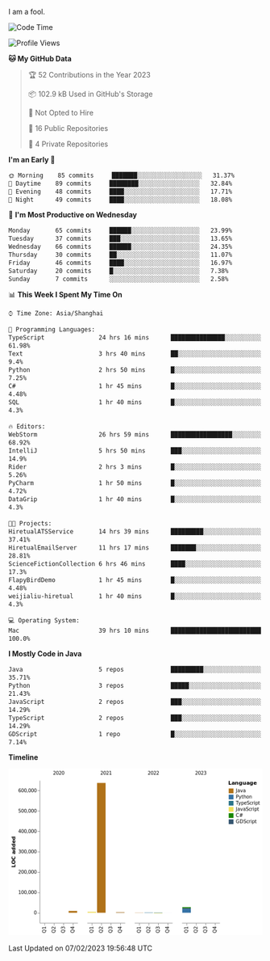 I am a fool.

<!--START_SECTION:waka-->
![Code Time](http://img.shields.io/badge/Code%20Time-44%20hrs%2053%20mins-blue)

![Profile Views](http://img.shields.io/badge/Profile%20Views-162-blue)

**🐱 My GitHub Data** 

> 🏆 52 Contributions in the Year 2023
 > 
> 📦 102.9 kB Used in GitHub's Storage 
 > 
> 🚫 Not Opted to Hire
 > 
> 📜 16 Public Repositories 
 > 
> 🔑 4 Private Repositories  
 > 
**I'm an Early 🐤** 

```text
🌞 Morning    85 commits     ███████░░░░░░░░░░░░░░░░░░   31.37% 
🌆 Daytime    89 commits     ████████░░░░░░░░░░░░░░░░░   32.84% 
🌃 Evening    48 commits     ████░░░░░░░░░░░░░░░░░░░░░   17.71% 
🌙 Night      49 commits     ████░░░░░░░░░░░░░░░░░░░░░   18.08%

```
📅 **I'm Most Productive on Wednesday** 

```text
Monday       65 commits     ██████░░░░░░░░░░░░░░░░░░░   23.99% 
Tuesday      37 commits     ███░░░░░░░░░░░░░░░░░░░░░░   13.65% 
Wednesday    66 commits     ██████░░░░░░░░░░░░░░░░░░░   24.35% 
Thursday     30 commits     ██░░░░░░░░░░░░░░░░░░░░░░░   11.07% 
Friday       46 commits     ████░░░░░░░░░░░░░░░░░░░░░   16.97% 
Saturday     20 commits     █░░░░░░░░░░░░░░░░░░░░░░░░   7.38% 
Sunday       7 commits      ░░░░░░░░░░░░░░░░░░░░░░░░░   2.58%

```


📊 **This Week I Spent My Time On** 

```text
⌚︎ Time Zone: Asia/Shanghai

💬 Programming Languages: 
TypeScript               24 hrs 16 mins      ███████████████░░░░░░░░░░   61.98% 
Text                     3 hrs 40 mins       ██░░░░░░░░░░░░░░░░░░░░░░░   9.4% 
Python                   2 hrs 50 mins       █░░░░░░░░░░░░░░░░░░░░░░░░   7.25% 
C#                       1 hr 45 mins        █░░░░░░░░░░░░░░░░░░░░░░░░   4.48% 
SQL                      1 hr 40 mins        █░░░░░░░░░░░░░░░░░░░░░░░░   4.3%

🔥 Editors: 
WebStorm                 26 hrs 59 mins      █████████████████░░░░░░░░   68.92% 
IntelliJ                 5 hrs 50 mins       ███░░░░░░░░░░░░░░░░░░░░░░   14.9% 
Rider                    2 hrs 3 mins        █░░░░░░░░░░░░░░░░░░░░░░░░   5.26% 
PyCharm                  1 hr 50 mins        █░░░░░░░░░░░░░░░░░░░░░░░░   4.72% 
DataGrip                 1 hr 40 mins        █░░░░░░░░░░░░░░░░░░░░░░░░   4.3%

🐱‍💻 Projects: 
HiretualATSService       14 hrs 39 mins      █████████░░░░░░░░░░░░░░░░   37.41% 
HiretualEmailServer      11 hrs 17 mins      ███████░░░░░░░░░░░░░░░░░░   28.81% 
ScienceFictionCollection 6 hrs 46 mins       ████░░░░░░░░░░░░░░░░░░░░░   17.3% 
FlapyBirdDemo            1 hr 45 mins        █░░░░░░░░░░░░░░░░░░░░░░░░   4.48% 
weijialiu-hiretual       1 hr 40 mins        █░░░░░░░░░░░░░░░░░░░░░░░░   4.3%

💻 Operating System: 
Mac                      39 hrs 10 mins      █████████████████████████   100.0%

```

**I Mostly Code in Java** 

```text
Java                     5 repos             █████████░░░░░░░░░░░░░░░░   35.71% 
Python                   3 repos             █████░░░░░░░░░░░░░░░░░░░░   21.43% 
JavaScript               2 repos             ███░░░░░░░░░░░░░░░░░░░░░░   14.29% 
TypeScript               2 repos             ███░░░░░░░░░░░░░░░░░░░░░░   14.29% 
GDScript                 1 repo              █░░░░░░░░░░░░░░░░░░░░░░░░   7.14%

```


**Timeline**

![Chart not found](https://raw.githubusercontent.com/VeejaLiu/VeejaLiu/master/charts/bar_graph.png) 


 Last Updated on 07/02/2023 19:56:48 UTC
<!--END_SECTION:waka-->
